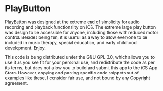 PlayButton
==========

PlayButton was designed at the extreme end of simplicity for audio recording 
and playback functionality on iOS. The extreme large play button was design to be
accessible for anyone, including those with reduced motor control. Besides being
fun, it is useful as a way to allow everyone to be included in music therapy, special
education, and early childhood development. Enjoy.

This code is being distributed under the GNU GPL 3.0, which allows you to use it as you
see fit for your personal use, and redistribute the code as per its terms, but does not
allow you to build and submit this app to the iOS App Store. However, copying and pasting 
specific code snippets out of examples like these, I consider fair use, and not bound by any
Copyright agreement.
